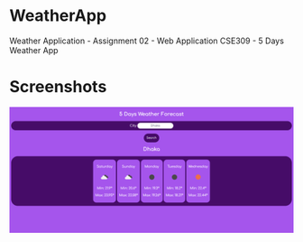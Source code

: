 # WeatherApp
Weather Application - Assignment 02 - Web Application CSE309 - 5 Days Weather App

# Screenshots
![Screenshot](https://github.com/ashfaqfardin/WeatherApp/blob/master/image.png)
